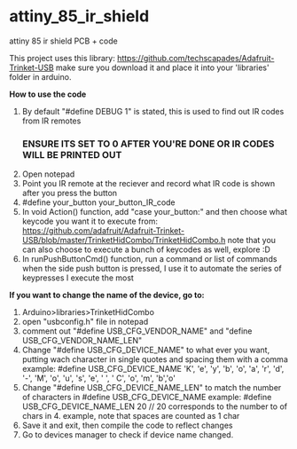 # attiny_85_ir_shield
attiny 85 ir shield PCB + code 

This project uses this library: https://github.com/techscapades/Adafruit-Trinket-USB 
make sure you download it and place it into your 'libraries' folder in arduino.

**How to use the code**
1. By default "#define DEBUG 1" is stated, this is used to find out IR codes from IR remotes
   ### ENSURE ITS SET TO 0 AFTER YOU'RE DONE OR IR CODES WILL BE PRINTED OUT
2. Open notepad
3. Point you IR remote at the reciever and record what IR code is shown after you press the button
4. #define your_button your_button_IR_code
5. In void Action() function, add "case your_button:" and then choose what keycode you 
   want it to execute from: https://github.com/adafruit/Adafruit-Trinket-USB/blob/master/TrinketHidCombo/TrinketHidCombo.h
   note that you can also choose to execute a bunch of keycodes as well, explore :D
6. In runPushButtonCmd() function, run a command or list of commands when the side push button is pressed, I use it
   to automate the series of keypresses I execute the most

**If you want to change the name of the device, go to:**
1. Arduino>libraries>TrinketHidCombo
2. open "usbconfig.h" file in notepad
3. comment out "#define USB_CFG_VENDOR_NAME" and "define USB_CFG_VENDOR_NAME_LEN"
4. Change "#define USB_CFG_DEVICE_NAME" to what ever you want, putting wach character in single quotes and spacing them with a comma
   example:  #define USB_CFG_DEVICE_NAME     'K', 'e', 'y', 'b', 'o', 'a', 'r', 'd', '-', 'M', 'o', 'u', 's', 'e', ' ', ' C', 'o', 'm', 'b','o'
5. Change "#define USB_CFG_DEVICE_NAME_LEN" to match the number of characters in #define USB_CFG_DEVICE_NAME
   example: #define USB_CFG_DEVICE_NAME_LEN 20 // 20 corresponds to the number to of chars in 4. example, note that spaces are counted as 1 char
6. Save it and exit, then compile the code to reflect changes
7. Go to devices manager to check if device name changed. 
